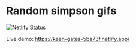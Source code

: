
# Random simpson gifs

[![Netlify Status](https://api.netlify.com/api/v1/badges/0f9ca29d-404b-47bb-87ce-41543fb8bb34/deploy-status)](https://app.netlify.com/sites/keen-gates-5ba73f/deploys)

Live demo: https://keen-gates-5ba73f.netlify.app/





